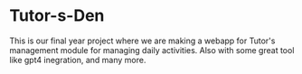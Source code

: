# Tutor-s-Den
This is our final year project where we are making a webapp for Tutor's management module for managing daily activities.
Also with some great tool like gpt4 inegration, and many more.
